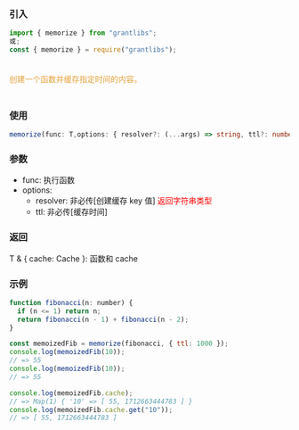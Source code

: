 ### 引入

```js
import { memorize } from "grantlibs";
或;
const { memorize } = require("grantlibs");
```

<div style="color: #E6A23C; fontSize: 18px; padding: 20px 0">
  创建一个函数并缓存指定时间的内容。
</div>

### 使用

```ts
memorize(func: T,options: { resolver?: (...args) => string, ttl?: number }): T & { cache: Cache }

```

### 参数

- func: 执行函数
- options:
  - resolver: 非必传[创建缓存 key 值] <span style="color: red">返回字符串类型</span>
  - ttl: 非必传[缓存时间]

### 返回

T & { cache: Cache }: 函数和 cache

### 示例

```js
function fibonacci(n: number) {
  if (n <= 1) return n;
  return fibonacci(n - 1) + fibonacci(n - 2);
}

const memoizedFib = memorize(fibonacci, { ttl: 1000 });
console.log(memoizedFib(10));
// => 55
console.log(memoizedFib(10));
// => 55

console.log(memoizedFib.cache);
// => Map(1) { '10' => [ 55, 1712663444783 ] }
console.log(memoizedFib.cache.get("10"));
// => [ 55, 1712663444783 ]
```
